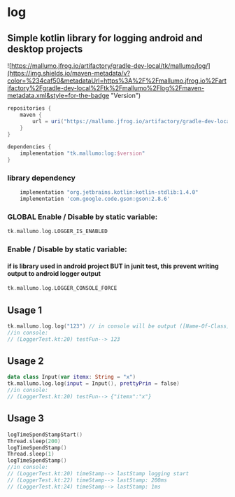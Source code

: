 # log

## Simple kotlin library for logging android and desktop projects



![https://mallumo.jfrog.io/artifactory/gradle-dev-local/tk/mallumo/log/](https://img.shields.io/maven-metadata/v?color=%234caf50&metadataUrl=https%3A%2F%2Fmallumo.jfrog.io%2Fartifactory%2Fgradle-dev-local%2Ftk%2Fmallumo%2Flog%2Fmaven-metadata.xml&style=for-the-badge "Version")

```groovy
repositories {
    maven {
        url = uri("https://mallumo.jfrog.io/artifactory/gradle-dev-local")
    }
}

dependencies {
    implementation "tk.mallumo:log:$version"
}
```

### library dependency
```groovy
    implementation "org.jetbrains.kotlin:kotlin-stdlib:1.4.0"
    implementation 'com.google.code.gson:gson:2.8.6'
```

### GLOBAL Enable / Disable by static variable:
```kotlin
tk.mallumo.log.LOGGER_IS_ENABLED
```

### Enable / Disable by static variable:
####  if is library used in android project BUT in junit test, this prevent writing output to android logger output
```kotlin
tk.mallumo.log.LOGGER_CONSOLE_FORCE
```

## Usage 1
```kotlin
tk.mallumo.log.log("123") // in console will be output ([Name-Of-Class].kt:[Souce-Code-Line-Nuber]) [name-of-method]--> [input]
//in console: 
// (LoggerTest.kt:20) testFun--> 123
```

## Usage 2
```kotlin
data class Input(var itemx: String = "x")
tk.mallumo.log.log(input = Input(), prettyPrin = false)
//in console: 
// (LoggerTest.kt:20) testFun--> {"itemx":"x"}
```

## Usage 3
```kotlin
logTimeSpendStampStart()
Thread.sleep(200)
logTimeSpendStamp()
Thread.sleep(1)
logTimeSpendStamp()
//in console: 
// (LoggerTest.kt:20) timeStamp--> lastStamp logging start
// (LoggerTest.kt:22) timeStamp--> lastStamp: 200ms
// (LoggerTest.kt:24) timeStamp--> lastStamp: 1ms
```
